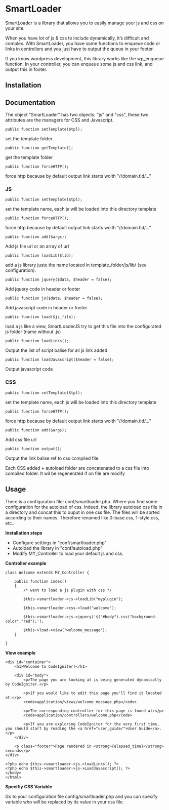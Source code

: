 # SmartLoader

SmartLoader is a library that allows you to easily manage your js and css on your site.

When you have lot of js & css to include dynamically, it’s difficult and complex. With SmartLoader, you have some functions to enqueue code or links in controllers and you just have to output the queue in your footer.

If you know wordpress development, this library works like the wp_enqueue function. In your controller, you can enqueue some js and css link, and output this in footer.


## Installation 

## Documentation

The object "SmartLoader" has two objects: "js" and "css", these two attributes are the managers for CSS and Javascript.

	public function setTemplate($tpl);
set the template folder

	public function getTemplate();
get the template folder

	public function forceHTTP();
force http because by default output link starts woith "//domain.tld/..."


### JS

	public function setTemplate($tpl);
set the template name, each js will be loaded into this directory template

	public function forceHTTP();
force http because by default output link starts woith "//domain.tld/..."

	public function add($args);
Add js file url or an array of url

	public function loadLib($lib);
add a js library juste the name located in template_folder/js/lib/ (see configuration).

	public function jquery($data, $header = false);
Add jquery code in header or footer

	public function js($data, $header = false);
Add javascript code in header or footer

	public function load($js_file);
load a js like a view, SmartLoaderJS try to get this file into the configurated js folder (name without .js)

	public function loadLinks();
Output the list of script balise for all js link added

	public function loadJavascript($header = false);
Output javascript code


### CSS

	public function setTemplate($tpl);
set the template name, each js will be loaded into this directory template

	public function forceHTTP();
force http because by default output link starts woith "//domain.tld/..."

	public function add($args);
Add css file url

	public function output();
Output the link balise ref to css compiled file.

Each CSS added + autoload folder are concatenated to a css file into compiled folder. It wil be regenerated if on file are modify


## Usage

There is a configuration file: conf/smartloader.php. Where you find some configuration for the autoload of css. Indeed, the library autoload css file in a directory and concat this to ouput in one css file.
The files will be sorted according to their names. Therefore renamed like 0-base.css, 1-style.css, etc..

__Installation steps__

* Configure settings in "conf/smartloader.php"
* Autoload the library in "conf/autoload.php"
* Modify MY_Controller to load your default js and css.

__Controller example__

	class Welcome extends MY_Controller {

		public function index()
		{
			/* want to load a js plugin with css */
			
			$this->smartloader->js->loadLib("myplugin");
			
			$this->smartloader->css->load("welcome");
			
			$this->smartloader->js->jquery('$("#body").css("background-color","red");');
			
			$this->load->view('welcome_message');
		}
		
	}

__View example__
	<!DOCTYPE html>
	<html lang="en">
	<head>
		<meta charset="utf-8">
		<title>Welcome to CodeIgniter</title>
		<link href='<?php echo $this->smartloader->css->output(); ?>' rel='stylesheet'/>
	</head>
	<body>

	<div id="container">
		<h1>Welcome to CodeIgniter!</h1>

		<div id="body">
			<p>The page you are looking at is being generated dynamically by CodeIgniter.</p>

			<p>If you would like to edit this page you'll find it located at:</p>
			<code>application/views/welcome_message.php</code>

			<p>The corresponding controller for this page is found at:</p>
			<code>application/controllers/welcome.php</code>

			<p>If you are exploring CodeIgniter for the very first time, you should start by reading the <a href="user_guide/">User Guide</a>.</p>
		</div>

		<p class="footer">Page rendered in <strong>{elapsed_time}</strong> seconds</p>
	</div>

	<?php echo $this->smartloader->js->loadLinks(); ?>
	<?php echo $this->smartloader->js->LoadJavascript(); ?>
	</body>
	</html>

__Specifiy CSS Variable__

Go to your configuration file config/smartloader.php and you can specify variable who will be replaced by its value in your css file. 
